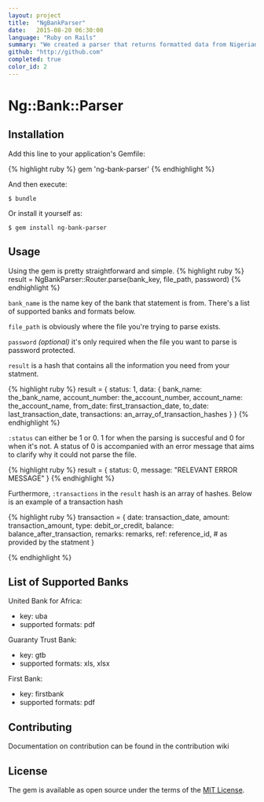 ```yaml
---
layout: project
title:  "NgBankParser"
date:   2015-08-20 06:30:00
language: "Ruby on Rails"
summary: "We created a parser that returns formatted data from Nigerian bank statements"
github: "http://github.com"
completed: true
color_id: 2
---
```


# Ng::Bank::Parser

## Installation

Add this line to your application's Gemfile:

{% highlight ruby %}
gem 'ng-bank-parser'
{% endhighlight %}

And then execute:

    $ bundle

Or install it yourself as:

    $ gem install ng-bank-parser

## Usage

Using the gem is pretty straightforward and simple.
{% highlight ruby %}
result = NgBankParser::Router.parse(bank_key, file_path, password)
{% endhighlight %}

`bank_name` is the name key of the bank that statement is from. There's a list of supported banks and formats below.

`file_path` is obviously where the file you're trying to parse exists.

`password` *(optional)* it's only required when the file you want to parse is password protected.

`result` is a hash that contains all the information you need from your statment.

{% highlight ruby %}
result = {
    status: 1,
    data: {
        bank_name: the_bank_name,
        account_number: the_account_number,
        account_name: the_account_name,
        from_date: first_transaction_date,
        to_date: last_transaction_date,
        transactions: an_array_of_transaction_hashes
    }
}
{% endhighlight %}

`:status` can either be 1 or 0. 1 for when the parsing is succesful and 0 for when it's not. A status of 0 is accompanied with an error message that aims to clarify why it could not parse the file.

{% highlight ruby %}
result = {
    status: 0,
    message: "RELEVANT ERROR MESSAGE"
}
{% endhighlight %}

Furthermore, `:transactions` in the `result` hash is an array of hashes. Below is an example of a transaction hash

{% highlight ruby %}
transaction = {
    date: transaction_date,
    amount: transaction_amount,
    type: debit_or_credit,
    balance: balance_after_transaction,
    remarks: remarks,
    ref: reference_id, # as provided by the statment
}
    
{% endhighlight %}

## List of Supported Banks

United Bank for Africa: 
- key: uba
- supported formats: pdf

Guaranty Trust Bank: 
- key: gtb
- supported formats: xls, xlsx
    
First Bank: 
- key: firstbank
- supported formats: pdf

## Contributing

Documentation on contribution can be found in the contribution wiki

## License

The gem is available as open source under the terms of the [MIT License](http://opensource.org/licenses/MIT).


